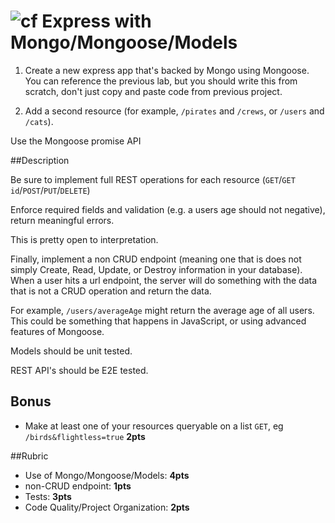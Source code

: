 ![cf](http://i.imgur.com/7v5ASc8.png) Express with Mongo/Mongoose/Models
====

1. Create a new express app that's backed by Mongo using Mongoose. You can reference the previous lab,
but you should write this from scratch, don't just copy and paste code from previous project.

2. Add a second resource (for example, `/pirates` and `/crews`, or `/users` and `/cats`).

Use the Mongoose promise API

##Description

Be sure to implement full REST operations for each resource (`GET`/`GET id`/`POST`/`PUT`/`DELETE`)

Enforce required fields and validation (e.g. a users age should not negative), 
return meaningful errors.

This is pretty open to interpretation. 

Finally, implement a non CRUD endpoint (meaning one that is does not simply 
Create, Read, Update, or Destroy information in your database). 
When a user hits a url endpoint, the server will do something with the data 
that is not a CRUD operation and return the data. 

For example,  `/users/averageAge` might return the average age of all users. This could 
be something that happens in JavaScript, or using advanced features of Mongoose.

Models should be unit tested.

REST API's should be E2E tested.

## Bonus

* Make at least one of your resources queryable on a list `GET`,
eg `/birds&flightless=true` **2pts**

##Rubric
* Use of Mongo/Mongoose/Models: **4pts**
* non-CRUD endpoint: **1pts**
* Tests: **3pts**
* Code Quality/Project Organization: **2pts**

